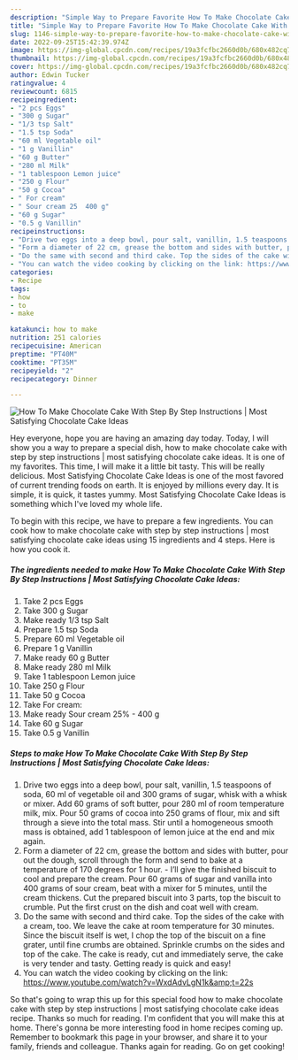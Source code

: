 ```yaml
---
description: "Simple Way to Prepare Favorite How To Make Chocolate Cake With Step By Step Instructions | Most Satisfying Chocolate Cake Ideas"
title: "Simple Way to Prepare Favorite How To Make Chocolate Cake With Step By Step Instructions | Most Satisfying Chocolate Cake Ideas"
slug: 1146-simple-way-to-prepare-favorite-how-to-make-chocolate-cake-with-step-by-step-instructions-most-satisfying-chocolate-cake-ideas
date: 2022-09-25T15:42:39.974Z
image: https://img-global.cpcdn.com/recipes/19a3fcfbc2660d0b/680x482cq70/how-to-make-chocolate-cake-with-step-by-step-instructions-most-satisfying-chocolate-cake-ideas-recipe-main-photo.jpg
thumbnail: https://img-global.cpcdn.com/recipes/19a3fcfbc2660d0b/680x482cq70/how-to-make-chocolate-cake-with-step-by-step-instructions-most-satisfying-chocolate-cake-ideas-recipe-main-photo.jpg
cover: https://img-global.cpcdn.com/recipes/19a3fcfbc2660d0b/680x482cq70/how-to-make-chocolate-cake-with-step-by-step-instructions-most-satisfying-chocolate-cake-ideas-recipe-main-photo.jpg
author: Edwin Tucker
ratingvalue: 4
reviewcount: 6815
recipeingredient:
- "2 pcs Eggs"
- "300 g Sugar"
- "1/3 tsp Salt"
- "1.5 tsp Soda"
- "60 ml Vegetable oil"
- "1 g Vanillin"
- "60 g Butter"
- "280 ml Milk"
- "1 tablespoon Lemon juice"
- "250 g Flour"
- "50 g Cocoa"
- " For cream"
- " Sour cream 25  400 g"
- "60 g Sugar"
- "0.5 g Vanillin"
recipeinstructions:
- "Drive two eggs into a deep bowl, pour salt, vanillin, 1.5 teaspoons of soda, 60 ml of vegetable oil and 300 grams of sugar, whisk with a whisk or mixer. Add 60 grams of soft butter, pour 280 ml of room temperature milk, mix. Pour 50 grams of cocoa into 250 grams of flour, mix and sift through a sieve into the total mass. Stir until a homogeneous smooth mass is obtained, add 1 tablespoon of lemon juice at the end and mix again."
- "Form a diameter of 22 cm, grease the bottom and sides with butter, pour out the dough, scroll through the form and send to bake at a temperature of 170 degrees for 1 hour. I’ll give the finished biscuit to cool and prepare the cream. Pour 60 grams of sugar and vanilla into 400 grams of sour cream, beat with a mixer for 5 minutes, until the cream thickens. Cut the prepared biscuit into 3 parts, top the biscuit to crumble. Put the first crust on the dish and coat well with cream."
- "Do the same with second and third cake. Top the sides of the cake with a cream, too. We leave the cake at room temperature for 30 minutes. Since the biscuit itself is wet, I chop the top of the biscuit on a fine grater, until fine crumbs are obtained. Sprinkle crumbs on the sides and top of the cake. The cake is ready, cut and immediately serve, the cake is very tender and tasty. Getting ready is quick and easy!"
- "You can watch the video cooking by clicking on the link: https://www.youtube.com/watch?v=WxdAdvLgN1k&amp;t=22s"
categories:
- Recipe
tags:
- how
- to
- make

katakunci: how to make 
nutrition: 251 calories
recipecuisine: American
preptime: "PT40M"
cooktime: "PT35M"
recipeyield: "2"
recipecategory: Dinner

---
```



![How To Make Chocolate Cake With Step By Step Instructions | Most Satisfying Chocolate Cake Ideas](https://img-global.cpcdn.com/recipes/19a3fcfbc2660d0b/680x482cq70/how-to-make-chocolate-cake-with-step-by-step-instructions-most-satisfying-chocolate-cake-ideas-recipe-main-photo.jpg)

Hey everyone, hope you are having an amazing day today. Today, I will show you a way to prepare a special dish, how to make chocolate cake with step by step instructions | most satisfying chocolate cake ideas. It is one of my favorites. This time, I will make it a little bit tasty. This will be really delicious.
 Most Satisfying Chocolate Cake Ideas is one of the most favored of current trending foods on earth. It is enjoyed by millions every day. It is simple, it is quick, it tastes yummy.  Most Satisfying Chocolate Cake Ideas is something which I've loved my whole life.


To begin with this recipe, we have to prepare a few ingredients. You can cook how to make chocolate cake with step by step instructions | most satisfying chocolate cake ideas using 15 ingredients and 4 steps. Here is how you cook it.

<!--inarticleads1-->

##### The ingredients needed to make How To Make Chocolate Cake With Step By Step Instructions | Most Satisfying Chocolate Cake Ideas:

1. Take 2 pcs Eggs
1. Take 300 g Sugar
1. Make ready 1/3 tsp Salt
1. Prepare 1.5 tsp Soda
1. Prepare 60 ml Vegetable oil
1. Prepare 1 g Vanillin
1. Make ready 60 g Butter
1. Make ready 280 ml Milk
1. Take 1 tablespoon Lemon juice
1. Take 250 g Flour
1. Take 50 g Cocoa
1. Take  For cream:
1. Make ready  Sour cream 25% - 400 g
1. Take 60 g Sugar
1. Take 0.5 g Vanillin




<!--inarticleads2-->

##### Steps to make How To Make Chocolate Cake With Step By Step Instructions | Most Satisfying Chocolate Cake Ideas:

1. Drive two eggs into a deep bowl, pour salt, vanillin, 1.5 teaspoons of soda, 60 ml of vegetable oil and 300 grams of sugar, whisk with a whisk or mixer. Add 60 grams of soft butter, pour 280 ml of room temperature milk, mix. Pour 50 grams of cocoa into 250 grams of flour, mix and sift through a sieve into the total mass. Stir until a homogeneous smooth mass is obtained, add 1 tablespoon of lemon juice at the end and mix again.
1. Form a diameter of 22 cm, grease the bottom and sides with butter, pour out the dough, scroll through the form and send to bake at a temperature of 170 degrees for 1 hour. - I’ll give the finished biscuit to cool and prepare the cream. Pour 60 grams of sugar and vanilla into 400 grams of sour cream, beat with a mixer for 5 minutes, until the cream thickens. Cut the prepared biscuit into 3 parts, top the biscuit to crumble. Put the first crust on the dish and coat well with cream.
1. Do the same with second and third cake. Top the sides of the cake with a cream, too. We leave the cake at room temperature for 30 minutes. Since the biscuit itself is wet, I chop the top of the biscuit on a fine grater, until fine crumbs are obtained. Sprinkle crumbs on the sides and top of the cake. The cake is ready, cut and immediately serve, the cake is very tender and tasty. Getting ready is quick and easy!
1. You can watch the video cooking by clicking on the link: https://www.youtube.com/watch?v=WxdAdvLgN1k&amp;t=22s




So that's going to wrap this up for this special food how to make chocolate cake with step by step instructions | most satisfying chocolate cake ideas recipe. Thanks so much for reading. I'm confident that you will make this at home. There's gonna be more interesting food in home recipes coming up. Remember to bookmark this page in your browser, and share it to your family, friends and colleague. Thanks again for reading. Go on get cooking!

